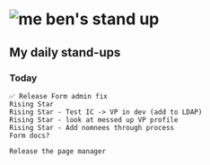 # ![me](https://avatars2.githubusercontent.com/u/5232044?s=50&v=4) ben's stand up

## My daily stand-ups
 
### Today
  
    ✅ Release Form admin fix
    Rising Star
    Rising Star - Test IC -> VP in dev (add to LDAP)
    Rising Star - look at messed up VP profile
    Rising Star - Add nomnees through process
    Form docs?
    
    Release the page manager
